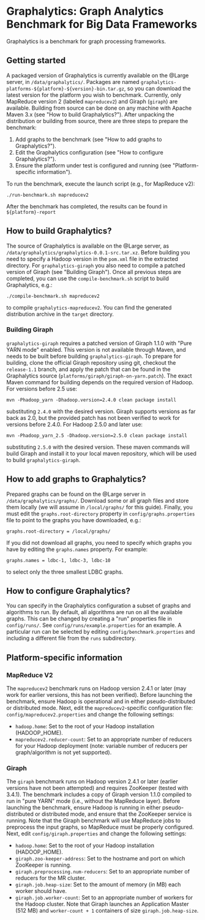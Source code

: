 # Graphalytics: Graph Analytics Benchmark for Big Data Frameworks

Graphalytics is a benchmark for graph processing frameworks.

## Getting started

A packaged version of Graphalytics is currently available on the @Large server, in `/data/graphalytics/`. Packages are named `graphalytics-platforms-${platform}-${version}-bin.tar.gz`, so you can download the latest version for the platform you wish to benchmark. Currently, only MapReduce version 2 (labeled `mapreducev2`) and Giraph (`giraph`) are available.  Building from source can be done on any machine with Apache Maven 3.x (see "How to build Graphalytics?"). After unpacking the distribution or building from source, there are three steps to prepare the benchmark:

 1. Add graphs to the benchmark (see "How to add graphs to Graphalytics?").
 2. Edit the Graphalytics configuration (see "How to configure Graphalytics?").
 3. Ensure the platform under test is configured and running (see "Platform-specific information").

To run the benchmark, execute the launch script (e.g., for MapReduce v2):

```
./run-benchmark.sh mapreducev2
```

After the benchmark has completed, the results can be found in `${platform}-report`

## How to build Graphalytics?

The source of Graphalytics is available on the @Large server, as `/data/graphalytics/graphalytics-0.0.1-src.tar.xz`. Before building you need to specify a Hadoop version in the `pom.xml` file in the extracted directory. For `graphalytics-giraph` you also need to compile a patched version of Giraph (see "Building Giraph"). Once all previous steps are completed, you can use the `compile-benchmark.sh` script to build Graphalytics, e.g.:

```
./compile-benchmark.sh mapreducev2
```

to compile `graphalytics-mapreducev2`. You can find the generated distribution archive in the `target` directory.

### Building Giraph

`graphalytics-giraph` requires a patched version of Giraph 1.1.0 with "Pure YARN mode" enabled. This version is not available through Maven, and needs to be built before building `graphalytics-giraph`. To prepare for building, clone the official Giraph repository using git, checkout the `release-1.1` branch, and apply the patch that can be found in the Graphalytics source (`platforms/giraph/giraph-on-yarn.patch`). The exact Maven command for building depends on the required version of Hadoop. For versions before 2.5 use:

```
mvn -Phadoop_yarn -Dhadoop.version=2.4.0 clean package install
```

substituting `2.4.0` with the desired version. Giraph supports versions as far back as 2.0, but the provided patch has not been verified to work for versions before 2.4.0. For Hadoop 2.5.0 and later use:

```
mvn -Phadoop_yarn_2.5 -Dhadoop.version=2.5.0 clean package install
```

substituting `2.5.0` with the desired version. These maven commands will build Giraph and install it to your local maven repository, which will be used to build `graphalytics-giraph`.

## How to add graphs to Graphalytics?

Prepared graphs can be found on the @Large server in `/data/graphalytics/graphs/`. Download some or all graph files and store them locally (we will assume in `/local/graphs/` for this guide). Finally, you must edit the `graphs.root-directory` property in `config/graphs.properties` file to point to the graphs you have downloaded, e.g.:

```
graphs.root-directory = /local/graphs/
```

If you did not download all graphs, you need to specify which graphs you have by editing the `graphs.names` property. For example:

```
graphs.names = ldbc-1, ldbc-3, ldbc-10
```

to select only the three smallest LDBC graphs.

## How to configure Graphalytics?

You can specify in the Graphalytics configuration a subset of graphs and algorithms to run. By default, all algorithms are run on all the available graphs. This can be changed by creating a "run" properties file in `config/runs/`. See `config/runs/example.properties` for an example. A particular run can be selected by editing `config/benchmark.properties` and including a different file from the `runs` subdirectory.

## Platform-specific information

### MapReduce V2

The `mapreducev2` benchmark runs on Hadoop version 2.4.1 or later (may work for earlier versions, this has not been verified). Before launching the benchmark, ensure Hadoop is operational and in either pseudo-distributed or distributed mode. Next, edit the `mapreducev2`-specific configuration file: `config/mapreducev2.properties` and change the following settings:

 - `hadoop.home`: Set to the root of your Hadoop installation (HADOOP_HOME).
 - `mapreducev2.reducer-count`: Set to an appropriate number of reducers for your Hadoop deployment (note: variable number of reducers per graph/algorithm is not yet supported).

### Giraph

The `giraph` benchmark runs on Hadoop version 2.4.1 or later (earlier versions have not been attempted) and requires ZooKeeper (tested with 3.4.1). The benchmark includes a copy of Giraph version 1.1.0 compiled to run in "pure YARN" mode (i.e., without the MapReduce layer). Before launching the benchmark, ensure Hadoop is running in either pseudo-distributed or distributed mode, and ensure that the ZooKeeper service is running. Note that the Giraph benchmark will use MapReduce jobs to preprocess the input graphs, so MapReduce must be properly configured. Next, edit `config/giraph.properties` and change the following settings:

 - `hadoop.home`: Set to the root of your Hadoop installation (HADOOP_HOME).
 - `giraph.zoo-keeper-address`: Set to the hostname and port on which ZooKeeper is running.
 - `giraph.preprocessing.num-reducers`: Set to an appropriate number of reducers for the MR cluster.
 - `giraph.job.heap-size`: Set to the amount of memory (in MB) each worker should have.
 - `giraph.job.worker-count`: Set to an appropriate number of workers for the Hadoop cluster. Note that Giraph launches an Application Master (512 MB) and `worker-count + 1` containers of size `giraph.job.heap-size`.

